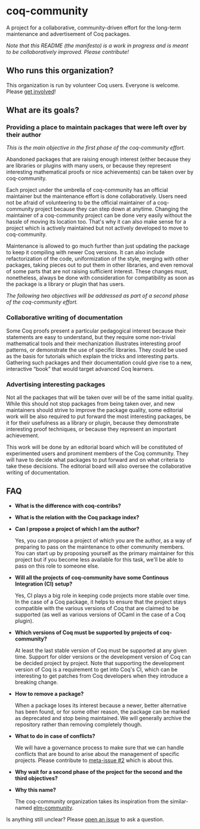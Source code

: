 # coq-community #

A project for a collaborative, community-driven effort for the long-term
maintenance and advertisement of Coq packages.

*Note that this README (the manifesto) is a work in progress and is meant to be
collaboratively improved. Please contribute!*

## Who runs this organization? ##

This organization is run by volunteer Coq users. Everyone is welcome.
Please [get involved](CONTRIBUTING.md)!

## What are its goals? ##

### Providing a place to maintain packages that were left over by their author ###

*This is the main objective in the first phase of the coq-community effort.*

Abandoned packages that are raising enough interest (either because they are
libraries or plugins with many users, or because they represent interesting
mathematical proofs or nice achievements) can be taken over by coq-community.

Each project under the umbrella of coq-community has an official maintainer
but the maintenance effort is done collaboratively. Users need not be afraid
of volunteering to be the official maintainer of a coq-community project
because they can step down at anytime. Changing the maintainer of a
coq-community project can be done very easily without the hassle of moving its
location too. That's why it can also make sense for a project which is actively
maintained but not actively developed to move to coq-community.

Maintenance is allowed to go much further than just updating the package to
keep it compiling with newer Coq versions. It can also include refactorization
of the code, uniformization of the style, merging with other packages, taking
pieces out to put them in other libraries, and even removal of some parts that
are not raising sufficient interest. These changes must, nonetheless, always be
done with consideration for compatibility as soon as the package is a library
or plugin that has users.

*The following two objectives will be addressed as part of a second phase of the coq-community effort.*

### Collaborative writing of documentation ###

Some Coq proofs present a particular pedagogical interest because their
statements are easy to understand, but they require some non-trivial
mathematical tools and their mechanization illustrates interesting proof
patterns, or demonstrate the use of specific libraries. They could be used as
the basis for tutorials which explain the tricks and interesting parts.
Gathering such packages and their documentation could give rise to a new,
interactive “book” that would target advanced Coq learners.

### Advertising interesting packages ###

Not all the packages that will be taken over will be of the same initial
quality. While this should not stop packages from being taken over, and new
maintainers should strive to improve the package quality, some editorial work
will be also required to put forward the most interesting packages, be it for
their usefulness as a library or plugin, because they demonstrate interesting
proof techniques, or because they represent an important achievement.

This work will be done by an editorial board which will be constituted of
experimented users and prominent members of the Coq community. They will have
to decide what packages to put forward and on what criteria to take these
decisions. The editorial board will also oversee the collaborative writing of
documentation.

## FAQ ##

- **What is the difference with coq-contribs?**

- **What is the relation with the Coq package index?**

- **Can I propose a project of which I am the author?**

  Yes, you can propose a project of which you are the author, as a way of
  preparing to pass on the maintenance to other community members. You can
  start up by proposing yourself as the primary maintainer for this project
  but if you become less available for this task, we'll be able to pass on this
  role to someone else.

- **Will all the projects of coq-community have some Continous Integration (CI) setup?**

  Yes, CI plays a big role in keeping code projects more stable over time. In
  the case of a Coq package, it helps to ensure that the project stays
  compatible with the various versions of Coq that are claimed to be supported
  (as well as various versions of OCaml in the case of a Coq plugin).

- **Which versions of Coq must be supported by projects of coq-community?**

  At least the last stable version of Coq must be supported at any given time.
  Support for older versions or the development version of Coq can be decided
  project by project. Note that supporting the development version of Coq is
  a requirement to get into Coq's CI, which can be interesting to get patches
  from Coq developers when they introduce a breaking change.

- **How to remove a package?**

  When a package loses its interest because a newer, better alternative has
  been found, or for some other reason, the package can be marked as deprecated
  and stop being maintained. We will generally archive the repository rather
  than removing completely though.

- **What to do in case of conflicts?**

  We will have a governance process to make sure that we can handle conflicts
  that are bound to arise about the management of specific projects. Please
  contribute to [meta-issue #2](https://github.com/coq-community/manifesto/issues/2)
  which is about this.

- **Why wait for a second phase of the project for the second and the third objectives?**

- **Why this name?**

  The coq-community organization takes its inspiration from the similar-named
  [elm-community](https://github.com/elm-community).

Is anything still unclear? Please [open an issue][meta] to ask a question.

[meta]: https://github.com/coq-community/manifesto/issues/new?template=meta.md
